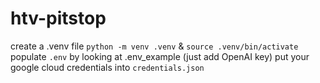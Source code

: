 # htv-pitstop

create a .venv file `python -m venv .venv` & `source .venv/bin/activate`
populate `.env` by looking at .env_example (just add OpenAI key)
put your google cloud credentials into `credentials.json`